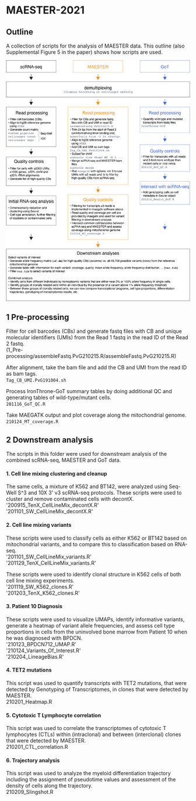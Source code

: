 # MAESTER-2021

## Outline
A collection of scripts for the analysis of MAESTER data. This outline (also Supplemental Figure 5 in the paper) shows how scripts are used.

![outline](Figure_S5_pipelines.png)



## 1 Pre-processing
Filter for cell barcodes (CBs) and generate fastq files with CB and unique molecular identifiers (UMIs) from the Read 1 fastq in the read ID of the Read 2 fastq.\
(1_Pre-processing/assembleFastq.PvG210215.R/assembleFastq.PvG210215.R)

After alignment, take the bam file and add the CB and UMI from the read ID as bam tags.\
`Tag_CB_UMI.PvG191004.sh`

Process IronThrone-GoT summary tables by doing additional QC and generating tables of wild-type/mutant cells.\
`201116_GoT_QC.R`

Take MAEGATK output and plot coverage along the mitochondrial genome.\
`210124_MT_coverage.R`



## 2 Downstream analysis
The scripts in this folder were used for downstream analysis of the combined scRNA-seq, MAESTER and GoT data.

#### 1. Cell line mixing clustering and cleanup
The same cells, a mixture of K562 and BT142, were analyzed using Seq-Well S^3 and 10X 3' v3 scRNA-seq protocols. These scripts were used to cluster and remove contaminated cells with decontX.\
'200915_TenX_CellLineMix_decontX.R'\
'201101_SW_CellLineMix_decontX.R'

#### 2. Cell line mixing variants
These scripts were used to classify cells as either K562 or BT142 based on mitochondrial variants, and to compare this to classification based on RNA-seq.\
'201101_SW_CellLineMix_variants.R'\
'201129_TenX_CellLineMix_variants.R'

These scripts were used to identify clonal structure in K562 cells of both cell line mixing experiments.\
'201119_SW_K562_clones.R'\
'201203_TenX_K562_clones.R'

#### 3. Patient 10 Diagnosis
These scripts were used to visualize UMAPs, identify informative variants, generate a heatmap of variant allele frequencies, and assess cell type proportions in cells from the uninvolved bone marrow from Patient 10 when he was diagnosed with BPDCN.\
'210123_BPDCN712_UMAP.R'\
'210124_Variants_Of_Interest.R'\
'210204_LineageBias.R'

#### 4. TET2 mutations
This script was used to quantify transcripts with TET2 mutations, that were detected by Genotyping of Transcriptomes, in clones that were detected by MAESTER.\
210201_Heatmap.R

#### 5. Cytotoxic T Lymphocyte correlation
This script was used to correlate the transcriptomes of cytotoxic T lymphocytes (CTLs) within (intraclonal) and between (interclonal) clones that were detected by MAESTER.\
210201_CTL_correlation.R

#### 6. Trajectory analysis
This script was used to analyze the myeloid differentiation trajectory including the assignment of pseudotime values and assessment of the density of cells along the trajectory.\
210209_Slingshot.R






